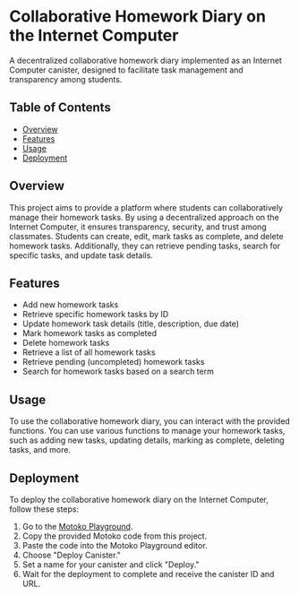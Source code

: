# Collaborative Homework Diary on the Internet Computer

A decentralized collaborative homework diary implemented as an Internet Computer canister, designed to facilitate task management and transparency among students.

## Table of Contents

- [Overview](#overview)
- [Features](#features)
- [Usage](#usage)
- [Deployment](#deployment)

## Overview

This project aims to provide a platform where students can collaboratively manage their homework tasks. By using a decentralized approach on the Internet Computer, it ensures transparency, security, and trust among classmates. Students can create, edit, mark tasks as complete, and delete homework tasks. Additionally, they can retrieve pending tasks, search for specific tasks, and update task details.

## Features

- Add new homework tasks
- Retrieve specific homework tasks by ID
- Update homework task details (title, description, due date)
- Mark homework tasks as completed
- Delete homework tasks
- Retrieve a list of all homework tasks
- Retrieve pending (uncompleted) homework tasks
- Search for homework tasks based on a search term

## Usage

To use the collaborative homework diary, you can interact with the provided functions. You can use various functions to manage your homework tasks, such as adding new tasks, updating details, marking as complete, deleting tasks, and more.

## Deployment

To deploy the collaborative homework diary on the Internet Computer, follow these steps:

1. Go to the [Motoko Playground](https://m7sm4-2iaaa-aaaab-qabra-cai.ic0.app/).
2. Copy the provided Motoko code from this project.
3. Paste the code into the Motoko Playground editor.
4. Choose "Deploy Canister."
5. Set a name for your canister and click "Deploy."
6. Wait for the deployment to complete and receive the canister ID and URL.
